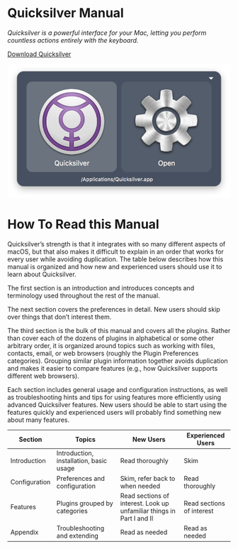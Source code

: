# Quicksilver Manual

_Quicksilver is a powerful interface for your Mac, letting you perform countless actions entirely with the keyboard._

[Download Quicksilver](https://qsapp.com/download.php)

![Quicksilver Interface](images/quicksilver_interface.png)

# How To Read this Manual

Quicksilver’s strength is that it integrates with so many different aspects of macOS, but that also makes it difficult to explain in an order that works for every user while avoiding duplication. The table below describes how this manual is organized and how new and experienced users should use it to learn about Quicksilver.

The first section is an introduction and introduces concepts and terminology used throughout the rest of the manual. 

The next section covers the preferences in detail. New users should skip over things that don’t interest them. 

The third section is the bulk of this manual and covers all the plugins. Rather than cover each of the dozens of plugins in alphabetical or some other arbitrary order, it is organized around topics such as working with files, contacts, email, or web browsers (roughly the Plugin Preferences categories). Grouping similar plugin information together avoids duplication and makes it easier to compare features (e.g., how Quicksilver supports different web browsers). 

Each section includes general usage and configuration instructions, as well as troubleshooting hints and tips for using features more efficiently using advanced Quicksilver features. New users should be able to start using the features quickly and experienced users will probably find something new about many features. 

| Section | Topics | New Users | Experienced Users |
| ---- | ------ | --------- | ----------------- |
| Introduction | Introduction, installation, basic usage | Read thoroughly | Skim |
| Configuration | Preferences and configuration | Skim, refer back to when needed | Read thoroughly |
| Features | Plugins grouped by categories | Read sections of interest. Look up unfamiliar things in Part I and II | Read sections of interest |
| Appendix | Troubleshooting and extending | Read as needed | Read as needed |

